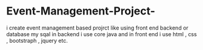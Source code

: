 # Event-Management-Project-
i create event management based projrct like using front end 
backend or database my sqal in backend i use core java 
and in front end i use html , css , bootstraph , jquery etc.
